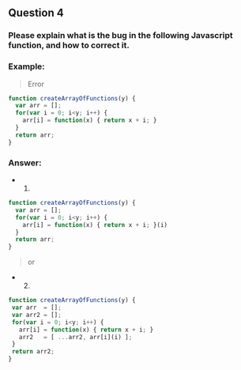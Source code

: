 ## Question 4

### Please explain what is the bug in the following Javascript function, and how to correct it.

### Example:
> Error
```js
function createArrayOfFunctions(y) {
  var arr = [];
  for(var i = 0; i<y; i++) {
    arr[i] = function(x) { return x + i; }
  }
  return arr;
}
```

### Answer:
- 1.
```js
function createArrayOfFunctions(y) {
  var arr = [];
  for(var i = 0; i<y; i++) {
    arr[i] = function(x) { return x + i; }(i)
  }
  return arr;
}
```
> or
- 2.
 ```js
function createArrayOfFunctions(y) {
  var arr  = [];
  var arr2 = [];
  for(var i = 0; i<y; i++) {
    arr[i] = function(x) { return x + i; }
    arr2   = [ ...arr2, arr[i](i) ];
  }
  return arr2;
}
 ```
